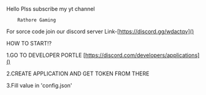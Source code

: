 Hello Plss subscribe my yt channel

        Rathore Gaming



For sorce code join our discord server
Link-[https://discord.gg/wdactqv]()

HOW TO START!?

1.GO TO DEVELOPER PORTLE [https://discord.com/developers/applications]()

2.CREATE APPLICATION AND GET TOKEN FROM THERE

3.Fill value in 'config.json'
